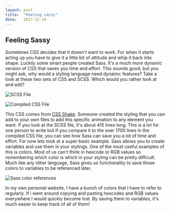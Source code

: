 ```yaml
---
layout: post
title:  "Feeling sassy"
date:   2017-12-10
---
```


Feeling Sassy
------------------------------

Sometimes CSS decides that it doesn't want to work. For when it starts acting up you have to give it a little bit of attitude and whip it back into shape. Luckily some smart people created Sass. It's a much more dynamic version of CSS that saves you time and effort. This sounds good, but you might ask, why would a styling language need dynaimc features? Take a look at these two sets of CSS and SCSS. Which would you rather look at and edit?

![SCSS File](https://image.ibb.co/gdEGvG/Screen_Shot_2017_12_10_at_3_30_52_PM.png)

![Compiled CSS File](https://image.ibb.co/gY1J9b/Screen_Shot_2017_12_10_at_3_31_18_PM.png)

This CSS comes from [CSS Shake](https://codepen.io/jamesmgraham320/pen/eewpMm). Someone created the styling that you can add to your own files to add this specific animation to any element you want. If you look at the SCSS file, it's about 415 lines long. This is a lot for one person to write but if you compare it to the over 1700 lines in the compiled CSS file, you can see how Sass can save you a lot of time and effort. 
For now lets took at a super basic example. Sass allows you to create variables and use them in your stylings. One of the most useful examples of this is colors. Most of us can't think in hexcode or RGB values so remembering which color is which in your styling can be pretty difficult. Much like any other language, Sass gives us functionality to save those colors to variables to be referenced later. 

![Sass color references](https://image.ibb.co/niC0pb/Screen_Shot_2017_12_10_at_4_11_44_PM.png)

In my own personal website, I have a bunch of colors that I have to refer to regularly. If i went around copying and pasting hexcodes and RGB values everywhere I would quickly become lost. By saving them to variables, it's much easier to keep track of all of them!

